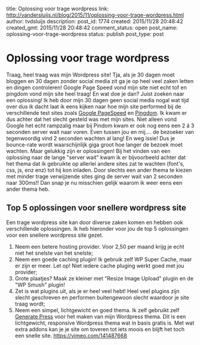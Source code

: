 title: Oplossing voor trage wordpress
link: http://vandersluijs.nl/blog/2015/11/oplossing-voor-trage-wordpress.html
author: tvdsluijs
description: 
post_id: 1774
created: 2015/11/28 20:48:42
created_gmt: 2015/11/28 20:48:42
comment_status: open
post_name: oplossing-voor-trage-wordpress
status: publish
post_type: post

# Oplossing voor trage wordpress

Traag, heel traag was mijn Wordpress site! Tja, als je 30 dagen moet bloggen en 30 dagen zonder social media zit ga je op heel veel zaken letten en dingen controleren! Google Page Speed vond mijn site niet echt tof en pingdom vond mijn site heel traag! En wat doe je dan? Juist zoeken naar een oplossing! Ik heb door mijn 30 dagen geen social media nogal wat tijd over dus ik dacht laat ik eens kijken naar hoe mijn site performed bij de verschillende test sites zoals [Google PageSpeed](https://developers.google.com/speed/pagespeed/insights/) en [Pingdom](http://tools.pingdom.com/fpt/). Ik kwam er dus achter dat het slecht gesteld was met mijn sites. Niet alleen vond Google het echt rampzalig maar bij Pindom kwam er ook nog eens een 2 á 3 seconden server wait naar voren. Even tussen jou en mij.... de bezoeker van tegenwoordig vind 2 seconden wachten al lang! En weg issie! Dus je bounce-rate wordt waarschijnlijk giga groot hoe langer de bezoek moet wachten. Maar gelukkig zijn er oplossingen! Bij het vinden van een oplossing naar de lange "server wait" kwam ik er bijvoorbeeld achter dat het thema dat ik gebruikte op allerlei andere sites zat te wachten (font's, css, js, enz enz) tot hij kon inladen. Door slechts een ander thema te kiezen met minder trage verwijzende sites ging de server wait van 2 seconden naar 300ms!! Dan snap je nu misschien gelijk waarom ik weer eens een ander thema heb. 

## Top 5 oplossingen voor snellere wordpress site

Een trage wordpress site kan door diverse zaken komen en hebben ook verschillende oplossingen. Ik heb hieronder voor jou de top 5 oplossingen voor een snellere wordpress site gezet. 

  1. Neem een betere hosting provider. Voor 2,50 per maand krijg je echt niet het snelste van het snelste;
  2. Neem een goede caching plugin! Ik gebruik zelf WP Super Cache, maar er zijn er meer. Let op! Niet iedere cache pluging werkt goed met jou provider;
  3. Grote plaatjes? Maak ze kleiner met "Resize Image Upload" plugin en de "WP Smush" plugin!
  4. Zet is wat plugins uit, als je er heel veel hebt! Heel veel plugins zijn slecht geschreven en performen buitengewoon slecht waardoor je site traag wordt;
  5. Neem een simpel, lichtgewicht en goed thema.
Ik zelf gebruikt zelf [Generate Press](https://generatepress.com/?ref=38) voor het maken van mijn Wordpress thema. Dit is een lichtgewicht, responsive Wordpress thema wat in basis gratis is. Met wat extra addons kan je je site om toveren tot iets moois en blijft het toch een snelle site. https://vimeo.com/141487668